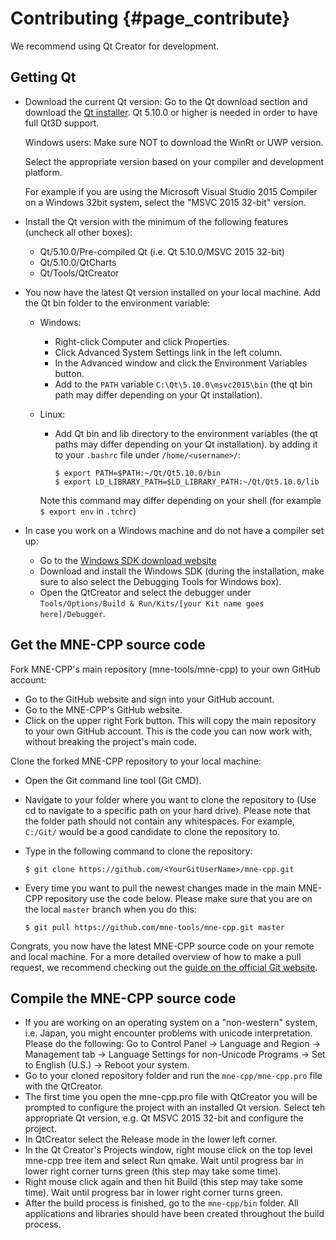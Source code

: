 Contributing {#page_contribute}
==================================

We recommend using Qt Creator for development.

Getting Qt
----------

* Download the current Qt version:
    Go to the Qt download section and download the [Qt installer](https://www.qt.io/download-qt-installer?hsCtaTracking=9f6a2170-a938-42df-a8e2-a9f0b1d6cdce%7C6cb0de4f-9bb5-4778-ab02-bfb62735f3e5). Qt 5.10.0 or higher is needed in order to have full Qt3D support. 

    Windows users: Make sure NOT to download the WinRt or UWP version.

    Select the appropriate version based on your compiler and development platform.

    For example if you are using the Microsoft Visual Studio 2015 Compiler on a Windows 32bit system, select the "MSVC 2015 32-bit" version.

* Install the Qt version with the minimum of the following features (uncheck all other boxes):

    - Qt/5.10.0/Pre-compiled Qt (i.e. Qt 5.10.0/MSVC 2015 32-bit)
    - Qt/5.10.0/QtCharts
    - Qt/Tools/QtCreator

* You now have the latest Qt version installed on your local machine. Add the Qt bin folder to the environment variable:

    - Windows:

        - Right-click Computer and click Properties.
        - Click Advanced System Settings link in the left column.
        - In the Advanced window and click the Environment Variables button.
        - Add to the `PATH` variable `C:\Qt\5.10.0\msvc2015\bin` (the qt bin path may differ depending on your Qt installation).

    - Linux:

        - Add Qt bin and lib directory to the environment variables (the qt paths may differ depending on your Qt installation). 
          by adding it to your `.bashrc` file under `/home/<username>/`:
 
              $ export PATH=$PATH:~/Qt/Qt5.10.0/bin
              $ export LD_LIBRARY_PATH=$LD_LIBRARY_PATH:~/Qt/Qt5.10.0/lib

         Note this command may differ depending on your shell (for example `$ export env` in `.tchrc`)

* In case you work on a Windows machine and do not have a compiler set up:

    - Go to the [Windows SDK download website](https://dev.windows.com/de-de/downloads/windows-8-1-sdk)
    - Download and install the Windows SDK (during the installation, make sure to also select the Debugging Tools for Windows box).
    - Open the QtCreator and select the debugger under `Tools/Options/Build & Run/Kits/[your Kit name goes here]/Debugger`.

Get the MNE-CPP source code
---------------------------

Fork MNE-CPP's main repository (mne-tools/mne-cpp) to your own GitHub account:

* Go to the GitHub website and sign into your GitHub account.
* Go to the MNE-CPP's GitHub website.
* Click on the upper right Fork button. This will copy the main repository to your own GitHub account. This is the code you can now work with, without breaking the project's main code.

Clone the forked MNE-CPP repository to your local machine:

* Open the Git command line tool (Git CMD).
* Navigate to your folder where you want to clone the repository to (Use cd to navigate to a specific path on your hard drive). Please note that the folder path should not contain any whitespaces. For example, `C:/Git/` would be a good candidate to clone the repository to.
* Type in the following command to clone the repository:

      $ git clone https://github.com/<YourGitUserName>/mne-cpp.git

* Every time you want to pull the newest changes made in the main MNE-CPP repository use the code below. Please make sure that you are on the local `master` branch when you do this:

      $ git pull https://github.com/mne-tools/mne-cpp.git master

Congrats, you now have the latest MNE-CPP source code on your remote and local machine. For a more detailed overview of how to make a pull request, we recommend checking out the [guide on the official Git website](https://git-scm.com/book/en/v2/GitHub-Contributing-to-a-Project).

Compile the MNE-CPP source code
-------------------------------

* If you are working on an operating system on a "non-western" system, i.e. Japan, you might encounter problems with unicode interpretation. Please do the  following: Go to Control Panel -> Language and Region -> Management tab -> Language Settings for non-Unicode Programs -> Set to English (U.S.) -> Reboot your system.
* Go to your cloned repository folder and run the `mne-cpp/mne-cpp.pro` file with the QtCreator.
* The first time you open the mne-cpp.pro file with QtCreator you will be prompted to configure the project with an installed Qt version. Select teh appropriate Qt version, e.g. Qt MSVC 2015 32-bit and configure the project.
* In QtCreator select the Release mode in the lower left corner.
* In the Qt Creator's Projects window, right mouse click on the top level mne-cpp tree item and select Run qmake. Wait until progress bar in lower right corner turns green (this step may take some time).
* Right mouse click again and then hit Build (this step may take some time). Wait until progress bar in lower right corner turns green.
* After the build process is finished, go to the `mne-cpp/bin` folder. All applications and libraries should have been created throughout the build process.
